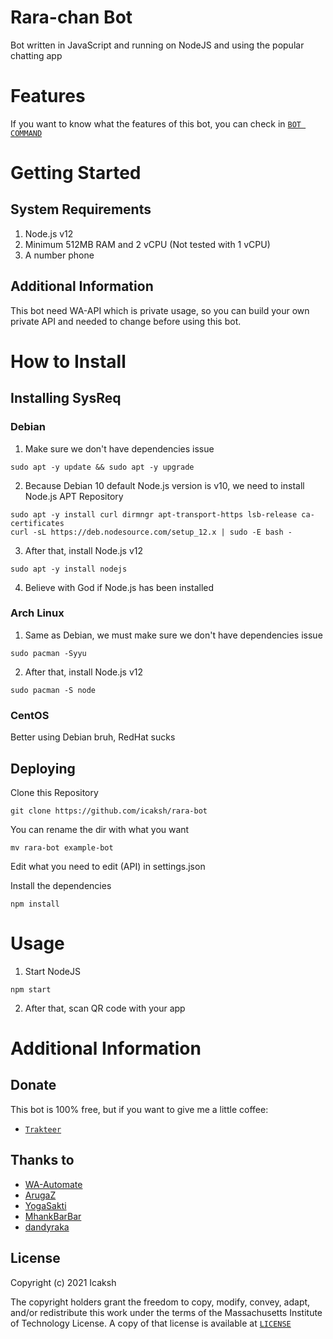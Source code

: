 # Rara-chan Bot
Bot written in JavaScript and running on NodeJS and using the popular chatting app

# Features
If you want to know what the features of this bot, you can check in [`BOT COMMAND`](https://github.com/icaksh/rara-bot/blob/main/docs/COMMANDS.MD)

# Getting Started

## System Requirements
1. Node.js v12
2. Minimum 512MB RAM and 2 vCPU (Not tested with 1 vCPU)
3. A number phone

## Additional Information
This bot need WA-API which is private usage, so you can build your own private API and needed to change before using this bot.

# How to Install
## Installing SysReq
### Debian

1. Make sure we don't have dependencies issue 
```
sudo apt -y update && sudo apt -y upgrade
```

2. Because Debian 10 default Node.js version is v10, we need to install Node.js APT Repository
```
sudo apt -y install curl dirmngr apt-transport-https lsb-release ca-certificates
curl -sL https://deb.nodesource.com/setup_12.x | sudo -E bash -
```

3. After that, install Node.js v12
```
sudo apt -y install nodejs
```

4. Believe with God if Node.js has been installed

### Arch Linux

1. Same as Debian, we must make sure we don't have dependencies issue
```
sudo pacman -Syyu
```

2. After that, install Node.js v12
```
sudo pacman -S node
```

### CentOS
Better using Debian bruh, RedHat sucks

## Deploying

Clone this Repository
```
git clone https://github.com/icaksh/rara-bot
```

You can rename the dir with what you want
```
mv rara-bot example-bot
```

Edit what you need to edit (API) in settings.json

Install the dependencies
```
npm install
```

# Usage
1. Start NodeJS
```
npm start
```
2. After that, scan QR code with your app

# Additional Information
## Donate
This bot is 100% free, but if you want to give me a little coffee:
- [`Trakteer`](https://trakteer.id/Icaksh)


## Thanks to
- [WA-Automate](https://github.com/open-wa/wa-automate-nodejs)
- [ArugaZ](https://github.com/ArugaZ/whatsapp-bot)
- [YogaSakti](https://github.com/YogaSakti/imageToSticker)
- [MhankBarBar](https://github.com/MhankBarBar/whatsapp-bot)
- [dandyraka](https://github.com/dandyraka/NoBadWord)

## License
Copyright (c) 2021 Icaksh

The copyright holders grant the freedom to copy, modify, convey, adapt, and/or redistribute this work under the terms of the Massachusetts Institute of Technology License.
A copy of that license is available at [`LICENSE`](https://github.com/icaksh/rara-bot/blob/main/LICENSE)
